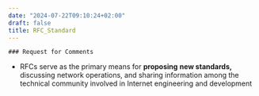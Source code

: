 ```yaml
---
date: "2024-07-22T09:10:24+02:00"
draft: false
title: RFC_Standard
---
```


    ### Request for Comments

-   RFCs serve as the primary means for **proposing** **new standards,**
    discussing network operations, and sharing information among the
    technical community involved in Internet engineering and development
